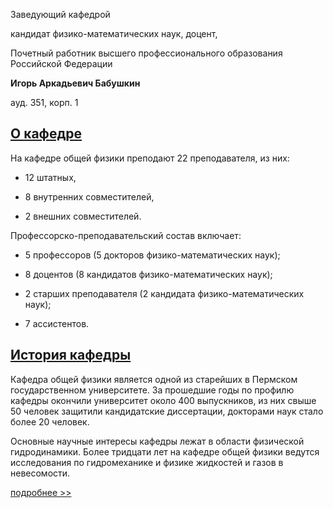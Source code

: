 Заведующий кафедрой
 

 кандидат физико-математических наук, доцент,
   

 Почетный работник высшего профессионального образования Российской Федерации
   

**Игорь Аркадьевич Бабушкин** 
  

 ауд. 351, корп. 1
   


  
[О кафедре](http://www.psu.ru/fakultety/fiziko-matematicheskij-institut/kafedry/kafedra-obshchej-fiziki/o-kafedre)
-------------------------------------------------------------------------------------------------





 На кафедре общей физики преподают 22 преподавателя, из них:
   

 - 12 штатных,
   

 - 8 внутренних совместителей,
   

 - 2 внешних совместителей.
   

  

 Профессорско-преподавательский состав включает:
   

 - 5 профессоров (5 докторов физико-математических наук);
   

 - 8 доцентов (8 кандидатов физико-математических наук);
   

 - 2 старших преподавателя (2 кандидата физико-математических наук);
   

 - 7 ассистентов.
 








[История кафедры](http://www.psu.ru/fakultety/fiziko-matematicheskij-institut/kafedry/kafedra-obshchej-fiziki/istorija-kafedry-obshej-fiziki)
----------------------------------------------------------------------------------------------------------------------------




 Кафедра общей физики является одной из старейших в Пермском государственном университете. За прошедшие годы по профилю кафедры окончили университет около 400 выпускников, из них свыше 50 человек защитили кандидатские диссертации, докторами наук стало более 20 человек.
   

  

 Основные научные интересы кафедры лежат в области физической гидродинамики. Более тридцати лет на кафедре общей физики ведутся исследования по гидромеханике и физике жидкостей и газов в невесомости.
   


[подробнее >>](http://www.psu.ru/fakultety/fiziko-matematicheskij-institut/kafedry/kafedra-obshchej-fiziki/istorija-kafedry-obshej-fiziki)